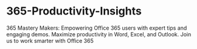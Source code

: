 # 365-Productivity-Insights
365 Mastery Makers: Empowering Office 365 users with expert tips and engaging demos. Maximize productivity in Word, Excel, and Outlook. Join us to work smarter with Office 365
